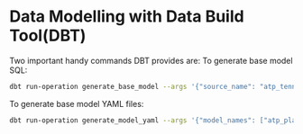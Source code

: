 # Data Modelling with Data Build Tool(DBT)

Two important handy commands DBT provides are:
To generate base model SQL:

```sh
dbt run-operation generate_base_model --args '{"source_name": "atp_tennis_data", "table_name": "atp_players"}'
```

To generate base model YAML files:

```sh
dbt run-operation generate_model_yaml --args '{"model_names": ["atp_players", "atp_rankings", "atp_matches"]}'
```
